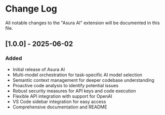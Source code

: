 # Change Log

All notable changes to the "Asura AI" extension will be documented in this file.

## [1.0.0] - 2025-06-02

### Added
- Initial release of Asura AI
- Multi-model orchestration for task-specific AI model selection
- Semantic context management for deeper codebase understanding
- Proactive code analysis to identify potential issues
- Robust security measures for API keys and code execution
- Flexible API integration with support for OpenAI
- VS Code sidebar integration for easy access
- Comprehensive documentation and README
